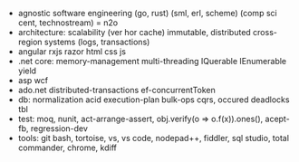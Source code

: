 * agnostic software engineering (go, rust) (sml, erl, scheme) (comp sci cent, technostream) = n2o
* architecture: scalability (ver hor cache) immutable, distributed cross-region systems (logs, transactions)
* angular rxjs razor html css js
* .net core: memory-management multi-threading IQuerable IEnumerable yield
* asp wcf
* ado.net distributed-transactions ef-concurrentToken
* db: normalization acid execution-plan bulk-ops cqrs, occured deadlocks tbl
* test: moq, nunit, act-arrange-assert, obj.verify(o => o.f(x)).ones(), acept-fb, regression-dev
* tools: git bash, tortoise, vs, vs code, nodepad++, fiddler, sql studio, total commander, chrome, kdiff
